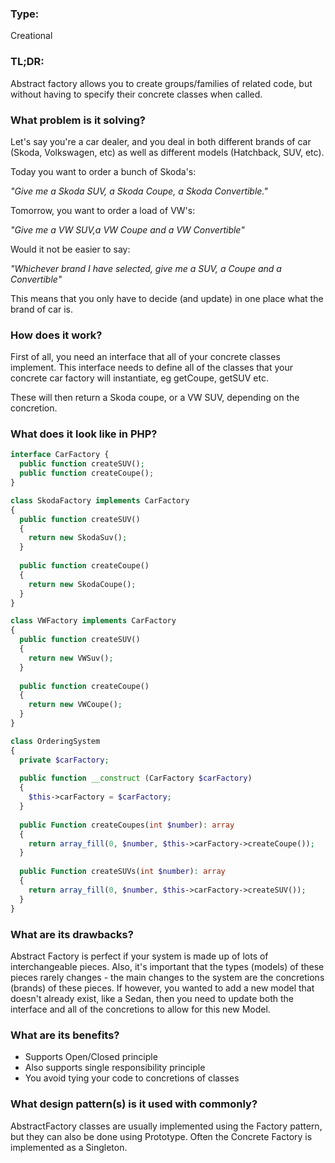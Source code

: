 ### Type:
Creational

### TL;DR:
Abstract factory allows you to create groups/families of related code,
but without having to specify their concrete classes when called.

### What problem is it solving?
Let's say you're a car dealer, and you deal in both different brands
of car (Skoda, Volkswagen, etc) as well as different models (Hatchback,
SUV, etc).

Today you want to order a bunch of Skoda's:

_"Give me a Skoda SUV, a Skoda Coupe, a Skoda Convertible."_

Tomorrow, you want to order a load of VW's:

_"Give me a VW SUV,a VW Coupe and a VW Convertible"_

Would it not be easier to say:

_"Whichever brand I have selected, give me a SUV, a Coupe and a Convertible"_

This means that you only have to decide (and update) in one place what the
brand of car is.

### How does it work?
First of all, you need an interface that all of your concrete classes
implement. This interface needs to define all of the classes that your concrete
car factory will instantiate, eg getCoupe, getSUV etc. 

These will then return a Skoda coupe, or a VW SUV, depending on the concretion.

### What does it look like in PHP?
```PHP
interface CarFactory {
  public function createSUV();
  public function createCoupe();
}

class SkodaFactory implements CarFactory
{
  public function createSUV()
  {
    return new SkodaSuv();
  }
  
  public function createCoupe()
  {
    return new SkodaCoupe();
  }
}

class VWFactory implements CarFactory
{
  public function createSUV()
  {
    return new VWSuv();
  }
  
  public function createCoupe()
  {
    return new VWCoupe();
  }
}

class OrderingSystem
{
  private $carFactory;
  
  public function __construct (CarFactory $carFactory)
  {
    $this->carFactory = $carFactory;
  }
  
  public Function createCoupes(int $number): array
  {
    return array_fill(0, $number, $this->carFactory->createCoupe());
  }
  
  public Function createSUVs(int $number): array
  {
    return array_fill(0, $number, $this->carFactory->createSUV());
  }
}
```


### What are its drawbacks?
Abstract Factory is perfect if your system is made up of lots of interchangeable
pieces. Also, it's important that the types (models) of these pieces rarely changes - 
the main changes to the system are the concretions (brands) of these pieces.
If however, you wanted to add a new model that doesn't already exist, like a Sedan,
then you need to update both the interface and all of the concretions to allow for this
new Model. 

### What are its benefits?
- Supports Open/Closed principle
- Also supports single responsibility principle
- You avoid tying your code to concretions of classes

### What design pattern(s) is it used with commonly?
AbstractFactory classes are usually implemented using the Factory pattern,
but they can also be done using Prototype.
Often the Concrete Factory is implemented as a Singleton.
